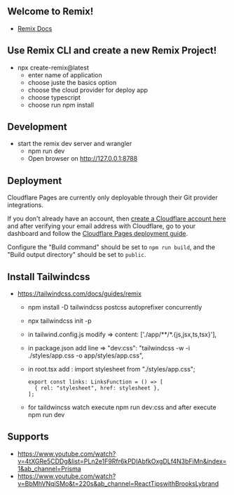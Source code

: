 ## Welcome to Remix!

- [Remix Docs](https://remix.run/docs)


## Use Remix CLI and create a new Remix Project!

* npx create-remix@latest
  - enter name of application
  - choose juste the basics option
  - choose the cloud provider for deploy app
  - choose typescript
  - choose run npm install


## Development

* start the remix dev server and wrangler
  - npm run dev
  - Open browser on http://127.0.0.1:8788

## Deployment

Cloudflare Pages are currently only deployable through their Git provider integrations.

If you don't already have an account, then [create a Cloudflare account here](https://dash.cloudflare.com/sign-up/pages) and after verifying your email address with Cloudflare, go to your dashboard and follow the [Cloudflare Pages deployment guide](https://developers.cloudflare.com/pages/framework-guides/deploy-anything).

Configure the "Build command" should be set to `npm run build`, and the "Build output directory" should be set to `public`.

## Install Tailwindcss
* https://tailwindcss.com/docs/guides/remix
 
  - npm install -D tailwindcss postcss autoprefixer concurrently
  - npx tailwindcss init -p
  - in tailwind.config.js modify => content: ['./app/**/*.{js,jsx,ts,tsx}'],
  - in package.json add line =>  "dev:css": "tailwindcss -w -i ./styles/app.css -o app/styles/app.css",
  - in root.tsx add :
        import stylesheet from "./styles/app.css";

        export const links: LinksFunction = () => [
          { rel: "stylesheet", href: stylesheet },
        ];
  - for taildwincss watch execute npm run dev:css and after execute npm run dev 


## Supports

* https://www.youtube.com/watch?v=4tXGRe5CDDg&list=PLn2e1F9Rfr6kPDIAbfkOxgDLf4N3bFiMn&index=1&ab_channel=Prisma
* https://www.youtube.com/watch?v=BbMhVNqiSMo&t=220s&ab_channel=ReactTipswithBrooksLybrand